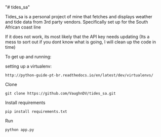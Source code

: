 "# tides_sa" 

Tides_sa is a personal project of mine that fetches and displays weather and tide data from 3rd party vendors. 
Specifically set up for the South African coast line

If it does not work, its most likely that the API key needs updating 
(Its a mess to sort out if you dont know what is going, I will clean up the code in time)

To get up and running:

setting up a virtualenv:

    http://python-guide-pt-br.readthedocs.io/en/latest/dev/virtualenvs/

Clone
  
    git clone https://github.com/VaughnDV/tides_sa.git
    

Install requirements

    pip install requirements.txt


Run 

    python app.py
    
